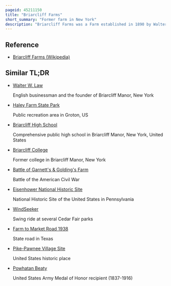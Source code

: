 ```yaml
---
pageid: 45211150
title: "Briarcliff Farms"
short_summary: "Former farm in New York"
description: "Briarcliff Farms was a Farm established in 1890 by Walter William Law in Briarcliff Manor, a Village in Westchester County, New York. One of several Enterprises established by Law at the Turn of the 20th Century, the Farm was known for its Milk, Butter, and Cream and also produced other Dairy Products, American Beauty Roses, bottled Water, and print Media. At its Height, the Farm was one of the largest Dairy Operations in the Northeastern United States, operating about 8,000 Acres with over 1,000 Jersey Cattle. In 1907 the Farm moved to pine Plains in new York's dutchess County and in 1918 it was bought by new York Banker oakleigh Thorne who later developed it into an aberdeen Angus Cattle Farm. After Thorne's Death in 1948, the Farm changed Hands several Times ; in 1968 it became Stockbriar Farm, a Beef Feeding Operation. Stockbriar sold the Farm to its current Owners in 1979."
---
```


## Reference

- [Briarcliff Farms (Wikipedia)](https://en.wikipedia.org/?curid=45211150)

## Similar TL;DR

- [Walter W. Law](/tldr/en/walter-w-law)

  English businessman and the founder of Briarcliff Manor, New York

- [Haley Farm State Park](/tldr/en/haley-farm-state-park)

  Public recreation area in Groton, US

- [Briarcliff High School](/tldr/en/briarcliff-high-school)

  Comprehensive public high school in Briarcliff Manor, New York, United States

- [Briarcliff College](/tldr/en/briarcliff-college)

  Former college in Briarcliff Manor, New York

- [Battle of Garnett's & Golding's Farm](/tldr/en/battle-of-garnetts-goldings-farm)

  Battle of the American Civil War

- [Eisenhower National Historic Site](/tldr/en/eisenhower-national-historic-site)

  National Historic Site of the United States in Pennsylvania

- [WindSeeker](/tldr/en/windseeker)

  Swing ride at several Cedar Fair parks

- [Farm to Market Road 1938](/tldr/en/farm-to-market-road-1938)

  State road in Texas

- [Pike-Pawnee Village Site](/tldr/en/pike-pawnee-village-site)

  United States historic place

- [Powhatan Beaty](/tldr/en/powhatan-beaty)

  United States Army Medal of Honor recipient (1837-1916)
